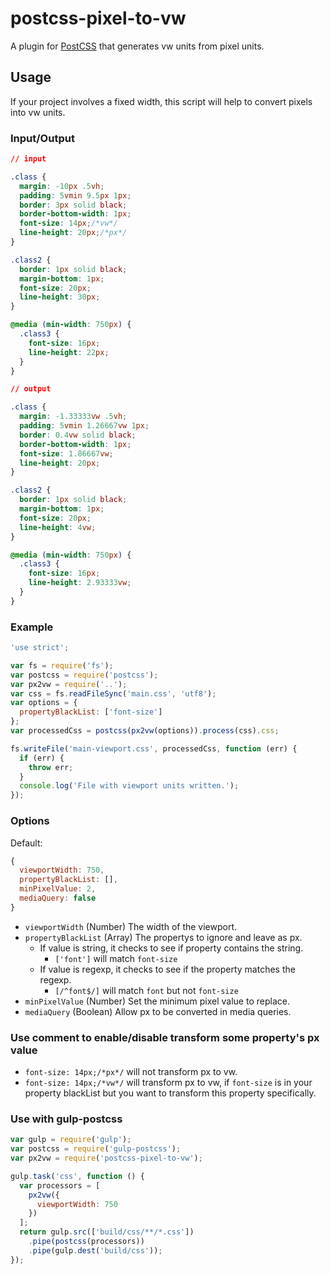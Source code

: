 # postcss-pixel-to-vw

A plugin for [PostCSS](https://github.com/postcss/postcss) that generates vw units from pixel units.

## Usage

If your project involves a fixed width, this script will help to convert pixels into vw units.

### Input/Output

```css
// input

.class {
  margin: -10px .5vh;
  padding: 5vmin 9.5px 1px;
  border: 3px solid black;
  border-bottom-width: 1px;
  font-size: 14px;/*vw*/
  line-height: 20px;/*px*/
}

.class2 {
  border: 1px solid black;
  margin-bottom: 1px;
  font-size: 20px;
  line-height: 30px;
}

@media (min-width: 750px) {
  .class3 {
    font-size: 16px;
    line-height: 22px;
  }
}

// output

.class {
  margin: -1.33333vw .5vh;
  padding: 5vmin 1.26667vw 1px;
  border: 0.4vw solid black;
  border-bottom-width: 1px;
  font-size: 1.86667vw;
  line-height: 20px;
}

.class2 {
  border: 1px solid black;
  margin-bottom: 1px;
  font-size: 20px;
  line-height: 4vw;
}

@media (min-width: 750px) {
  .class3 {
    font-size: 16px;
    line-height: 2.93333vw;
  }
}
```

### Example

```js
'use strict';

var fs = require('fs');
var postcss = require('postcss');
var px2vw = require('..');
var css = fs.readFileSync('main.css', 'utf8');
var options = {
  propertyBlackList: ['font-size']
};
var processedCss = postcss(px2vw(options)).process(css).css;

fs.writeFile('main-viewport.css', processedCss, function (err) {
  if (err) {
    throw err;
  }
  console.log('File with viewport units written.');
});
```

### Options

Default:
```js
{
  viewportWidth: 750,
  propertyBlackList: [],
  minPixelValue: 2,
  mediaQuery: false
}
```
- `viewportWidth` (Number) The width of the viewport.
- `propertyBlackList` (Array) The propertys to ignore and leave as px.
    - If value is string, it checks to see if property contains the string.
        - `['font']` will match `font-size`
    - If value is regexp, it checks to see if the property matches the regexp.
        - `[/^font$/]` will match `font` but not `font-size`
- `minPixelValue` (Number) Set the minimum pixel value to replace.
- `mediaQuery` (Boolean) Allow px to be converted in media queries.

### Use comment to enable/disable transform some property's px value

- `font-size: 14px;/*px*/` will not transform px to vw.
- `font-size: 14px;/*vw*/` will transform px to vw, if `font-size` is in your property blackList but you want to transform this property specifically.

### Use with gulp-postcss

```js
var gulp = require('gulp');
var postcss = require('gulp-postcss');
var px2vw = require('postcss-pixel-to-vw');

gulp.task('css', function () {
  var processors = [
    px2vw({
      viewportWidth: 750
    })
  ];
  return gulp.src(['build/css/**/*.css'])
    .pipe(postcss(processors))
    .pipe(gulp.dest('build/css'));
});
```

